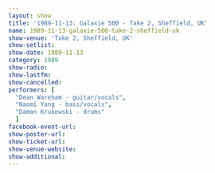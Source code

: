 ```yaml
---
layout: show
title: '1989-11-13: Galaxie 500 - Take 2, Sheffield, UK'
name: 1989-11-13-galaxie-500-take-2-sheffield-uk
show-venue: 'Take 2, Sheffield, UK'
show-setlist: 
show-date: 1989-11-13
category: 1989
show-radio: 
show-lastfm: 
show-cancelled: 
performers: [
  "Dean Wareham - guitar/vocals",
  "Naomi Yang - bass/vocals",
  "Damon Krukowski - drums"
  ]
facebook-event-url: 
show-poster-url: 
show-ticket-url: 
show-venue-website: 
show-additional: 
---
```


